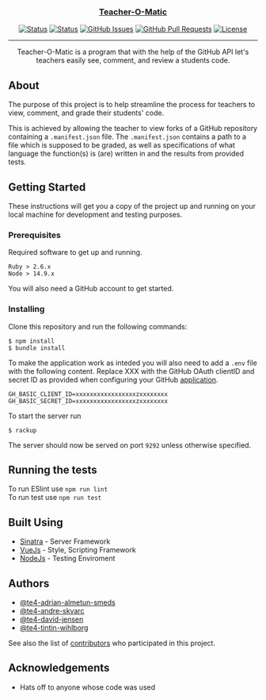 <p align="center">
  <a href="" rel="noopener">
 <!-- <img width=200px height=200px src="https://i.imgur.com/6wj0hh6.jpg" alt="Project logo"></a> -->
</p>

<h3 align="center">Teacher-O-Matic</h3>

<div align="center">

[![Status](https://img.shields.io/github/workflow/status/itggot-TE4/Fire-experts/tests/master?label=Tests%20Master&style=for-the-badge&branch=dev)]()
[![Status](https://img.shields.io/github/workflow/status/itggot-TE4/Fire-experts/tests/dev?label=Tests%20Dev&style=for-the-badge&branch=master)]()
[![GitHub Issues](https://img.shields.io/github/issues/itggot-TE4/Fire-experts.svg?style=for-the-badge)](https://github.com/itggot-TE4/Fire-experts/issues)
[![GitHub Pull Requests](https://img.shields.io/github/issues-pr/itggot-TE4/Fire-experts.svg?style=for-the-badge)](https://github.com/itggot-TE4/Fire-experts/pulls)
[![License](https://img.shields.io/badge/license-MIT-blue.svg?style=for-the-badge)](/LICENSE)

</div>

---

<p align="center"> Teacher-O-Matic is a program that with the help of the GitHub API let's teachers easily see, comment, and review a students code.
    <br> 
</p>

## About

The purpose of this project is to help streamline the process for teachers to view, comment, and grade their students' code.

This is achieved by allowing the teacher to view forks of a GitHub repository containing a ```.manifest.json``` file. The ```.manifest.json``` contains a path to a file which is supposed to be graded, as well as specifications of what language the function(s) is (are) written in and the results from provided tests.

## Getting Started

These instructions will get you a copy of the project up and running on your local machine for development and testing purposes.

### Prerequisites

Required software to get up and running.

```
Ruby > 2.6.x
Node > 14.9.x
```

You will also need a GitHub account to get started.

### Installing
Clone this repository and run the following commands:

```
$ npm install
$ bundle install
```

To make the application work as inteded you will also need to add a ```.env``` file with the following content.
Replace XXX with the GitHub OAuth clientID and secret ID as provided when configuring your GitHub [application](https://github.com/settings/developers).

```
GH_BASIC_CLIENT_ID=xxxxxxxxxxxxxxxxxzxxxxxxxx
GH_BASIC_SECRET_ID=xxxxxxxxxxxxxxxxxzxxxxxxxx
```

To start the server run

```
$ rackup
```
The server should now be served on port `9292` unless otherwise specified.

## Running the tests

To run ESlint use ``` npm run lint ``` <br>
To run test use ``` npm run test ```

## Built Using

- [Sinatra](http://sinatrarb.com/) - Server Framework
- [VueJs](https://materializecss.com/) - Style, Scripting Framework
- [NodeJs](https://nodejs.org/en/) - Testing Enviroment

## Authors

- [@te4-adrian-almetun-smeds](https://github.com/te4-adrian-almetun-smeds)
- [@te4-andre-skvarc](https://github.com/te4-andre-skvarc)
- [@te4-david-jensen](https://github.com/te4-david-jensen)
- [@te4-tintin-wihlborg](https://github.com/te4-tintin-wihlborg)

See also the list of [contributors](https://github.com/itggot-TE4/Fire-experts/contributors) who participated in this project.

## Acknowledgements

- Hats off to anyone whose code was used

